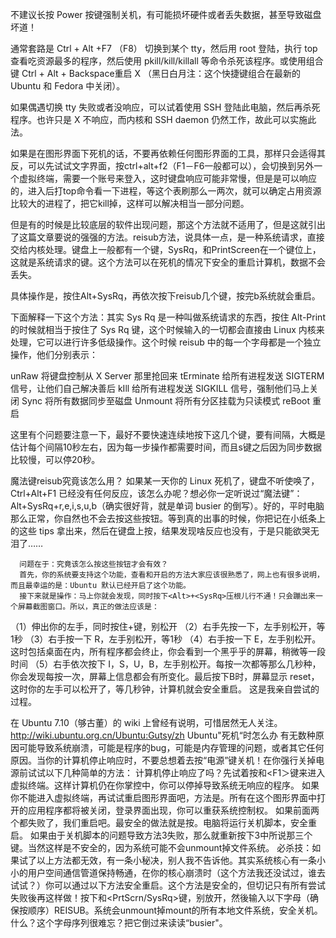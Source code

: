 不建议长按 Power 按键强制关机，有可能损坏硬件或者丢失数据，甚至导致磁盘坏道！

通常套路是 Ctrl + Alt +F7 （F8） 切换到某个 tty，然后用 root 登陆，执行 top 查看吃资源最多的程序，然后使用 pkill/kill/killall 等命令杀死该程序。或使用组合键 Ctrl + Alt + Backspace重启 X （黑日白月注：这个快捷键组合在最新的 Ubuntu 和 Fedora 中关闭）。

如果偶遇切换 tty 失败或者没响应，可以试着使用 SSH 登陆此电脑，然后再杀死程序。也许只是 X 不响应，而内核和 SSH daemon 仍然工作，故此可以实施此法。

如果是在图形界面下死机的话，不要再依赖任何图形界面的工具，那样只会适得其反，可以先试试文字界面，按ctrl+alt+f2（F1－F6一般都可以），会切换到另外一个虚拟终端，需要一个账号来登入，这时键盘响应可能非常慢，但是是可以响应的，进入后打top命令看一下进程，等这个表刷那么一两次，就可以确定占用资源比较大的进程了，把它kill掉，这样可以解决相当一部分问题。


但是有的时候是比较底层的软件出现问题，那这个方法就不适用了，但是这就引出了这篇文章要说的强强的方法。reisub方法，说具体一点，是一种系统请求，直接交给内核处理。键盘上一般都有一个键，SysRq，和PrintScreen在一个键位上，这就是系统请求的键。这个方法可以在死机的情况下安全的重启计算机，数据不会丢失。


具体操作是，按住Alt+SysRq，再依次按下reisub几个键，按完b系统就会重启。


下面解释一下这个方法：其实 Sys Rq 是一种叫做系统请求的东西，按住 Alt-Print 的时候就相当于按住了 Sys Rq 键，这个时候输入的一切都会直接由 Linux 内核来处理，它可以进行许多低级操作。这个时候 reisub 中的每一个字母都是一个独立操作，他们分别表示：


unRaw 将键盘控制从 X Server 那里抢回来
tErminate 给所有进程发送 SIGTERM 信号，让他们自己解决善后
kIll 给所有进程发送 SIGKILL 信号，强制他们马上关闭
Sync 将所有数据同步至磁盘
Unmount 将所有分区挂载为只读模式
reBoot 重启

这里有个问题要注意一下，最好不要快速连续地按下这几个键，要有间隔，大概是估计每个间隔10秒左右，因为每一步操作都需要时间，而且s键之后因为同步数据比较慢，可以停20秒。

魔法键reisub究竟该怎么用？
如果某一天你的 Linux 死机了，键盘不听使唤了，Ctrl+Alt+F1 已经没有任何反应，该怎么办呢？想必你一定听说过“魔法键”：Alt+SysRq+r,e,i,s,u,b（确实很好背，就是单词 busier 的倒写）。好的，平时电脑那么正常，你自然也不会去按这些按钮。等到真的出事的时候，你把记在小纸条上的这些 tips 拿出来，然后在键盘上按，结果发现啥反应也没有，于是只能欲哭无泪了……


      问题在于：究竟该怎么按这些按钮才会有效？
      首先，你的系统要支持这个功能，查看和开启的方法大家应该很熟悉了，网上也有很多说明，而且最幸运的是：Ubuntu 默认已经开启了这个功能。
      接下来就是操作：马上你就会发现，同时按下<Alt>+<SysRq>压根儿行不通！只会蹦出来一个屏幕截图窗口。所以，真正的做法应该是：
（1）伸出你的左手，同时按住<Ctrl>+<Alt>键，别松开
（2）右手先按一下<SysRq>，左手别松开，等1秒
（3）右手按一下 R，左手别松开，等1秒
（4）右手按一下 E，左手别松开。这时包括桌面在内，所有程序都会终止，你会看到一个黑乎乎的屏幕，稍微等一段时间
（5）右手依次按下 I，S，U，B，左手别松开。每按一次都等那么几秒种，你会发现每按一次，屏幕上信息都会有所变化。最后按下B时，屏幕显示 reset，这时你的左手可以松开了，等几秒钟，计算机就会安全重启。
      这是我亲自尝试的过程。


在 Ubuntu 7.10（够古董）的 wiki 上曾经有说明，可惜居然无人关注。
http://wiki.ubuntu.org.cn/Ubuntu:Gutsy/zh
Ubuntu"死机“时怎么办
有无数种原因可能导致系统崩溃，可能是程序的bug，可能是内存管理的问题，或者其它任何原因。当你的计算机停止响应时，不要总想着去按“电源”键关机！在你强行关掉电源前试试以下几种简单的方法：
    计算机停止响应了吗？先试着按<Ctrl><Alt>和<F1＞键来进入虚拟终端。这样计算机仍在你掌控中，你可以停掉导致系统无响应的程序。
    如果你不能进入虚拟终端，再试试重启图形界面吧，方法是<Ctrl><Alt><backspace>。所有在这个图形界面中打开的应用程序都将被关闭，登录界面出现，你可以重获系统控制权。
    如果前面两个都失败了，我们重启吧。最安全的做法就是按<Ctrl><Alt><Delete>。电脑将运行关机脚本，安全重启。
    如果由于关机脚本的问题导致方法3失败，那么就重新按下3中所说那三个键。当然这样是不安全的，因为系统可能不会unmount掉文件系统。
    必杀技：如果试了以上方法都无效，有一条小秘决，别人我不告诉他。其实系统核心有一条小小的用户空间通信管道保持畅通，在你的核心崩溃时（这个方法我还没试过，谁去试试？）你可以通过以下方法安全重启。这个方法是安全的，但切记只有所有尝试失败後再这样做！按下<Ctrl><Alt>和<PrtScrn/SysRq>键，别放开，然後输入以下字母（确保按顺序）REISUB。系统会unmount掉mount的所有本地文件系统，安全关机。什么？这个字母序列很难忘？把它倒过来读读“busier"。